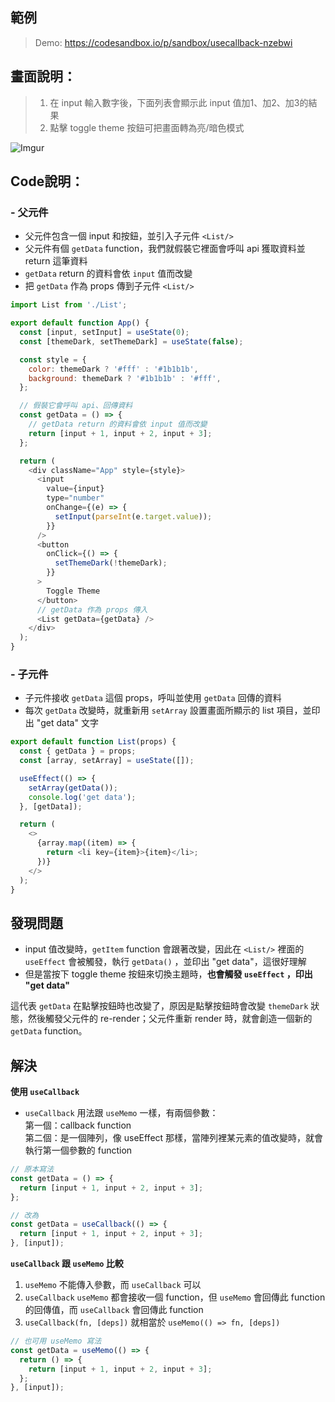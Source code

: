 ## 範例

> Demo: https://codesandbox.io/p/sandbox/usecallback-nzebwi

## 畫面說明：

> 1. 在 input 輸入數字後，下面列表會顯示此 input 值加1、加2、加3的結果
> 2. 點擊 toggle theme 按鈕可把畫面轉為亮/暗色模式

![Imgur](https://i.imgur.com/ohyRSmA.png)

## Code說明：

### - 父元件

- 父元件包含一個 input 和按鈕，並引入子元件 `<List/>`
- 父元件有個 `getData` function，我們就假裝它裡面會呼叫 api 獲取資料並 return 這筆資料
- `getData` return 的資料會依 `input` 值而改變
- 把 `getData` 作為 props 傳到子元件 `<List/>`

```javascript
import List from './List';

export default function App() {
  const [input, setInput] = useState(0);
  const [themeDark, setThemeDark] = useState(false);

  const style = {
    color: themeDark ? '#fff' : '#1b1b1b',
    background: themeDark ? '#1b1b1b' : '#fff',
  };

  // 假裝它會呼叫 api、回傳資料
  const getData = () => {
    // getData return 的資料會依 input 值而改變
    return [input + 1, input + 2, input + 3];
  };

  return (
    <div className="App" style={style}>
      <input
        value={input}
        type="number"
        onChange={(e) => {
          setInput(parseInt(e.target.value));
        }}
      />
      <button
        onClick={() => {
          setThemeDark(!themeDark);
        }}
      >
        Toggle Theme
      </button>
      // getData 作為 props 傳入
      <List getData={getData} />
    </div>
  );
}
```

### - 子元件

- 子元件接收 `getData` 這個 props，呼叫並使用 `getData` 回傳的資料
- 每次 `getData` 改變時，就重新用 `setArray` 設置畫面所顯示的 list 項目，並印出 "get data" 文字

```javascript
export default function List(props) {
  const { getData } = props;
  const [array, setArray] = useState([]);

  useEffect(() => {
    setArray(getData());
    console.log('get data');
  }, [getData]);

  return (
    <>
      {array.map((item) => {
        return <li key={item}>{item}</li>;
      })}
    </>
  );
}
```

## 發現問題

- input 值改變時，`getItem` function 會跟著改變，因此在 `<List/>` 裡面的 `useEffect` 會被觸發，執行 `getData()` ，並印出 "get data"，這很好理解
- 但是當按下 toggle theme 按鈕來切換主題時，**也會觸發 `useEffect` ，印出 "get data"**

這代表 `getData` 在點擊按鈕時也改變了，原因是點擊按鈕時會改變 `themeDark` 狀態，然後觸發父元件的 re-render；父元件重新 render 時，就會創造一個新的 `getData` function。

## 解決

**使用 `useCallback`**

- `useCallback` 用法跟 `useMemo` 一樣，有兩個參數：\
  第一個：callback function\
  第二個：是一個陣列，像 useEffect 那樣，當陣列裡某元素的值改變時，就會執行第一個參數的 function

```javascript
// 原本寫法
const getData = () => {
  return [input + 1, input + 2, input + 3];
};

// 改為
const getData = useCallback(() => {
  return [input + 1, input + 2, input + 3];
}, [input]);
```

**`useCallback` 跟 `useMemo` 比較**

1. `useMemo` 不能傳入參數，而 `useCallback` 可以
2. `useCallback` `useMemo` 都會接收一個 function，但 `useMemo` 會回傳此 function 的回傳值，而 `useCallback` 會回傳此 function
3. `useCallback(fn, [deps])` 就相當於 `useMemo(() => fn, [deps])`

```javascript
// 也可用 useMemo 寫法
const getData = useMemo(() => {
  return () => {
    return [input + 1, input + 2, input + 3];
  };
}, [input]);
```
